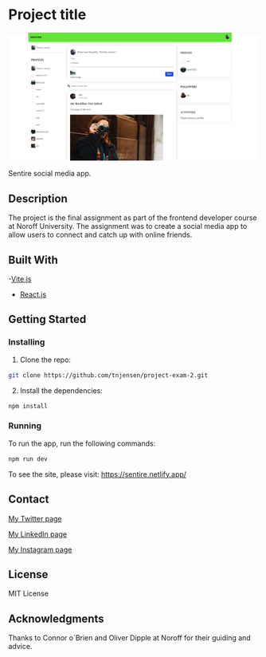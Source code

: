 # Project title

![image](/src/assets/Project_Exam_2.png)

Sentire social media app.

## Description

The project is the final assignment as part of the frontend developer course at Noroff University. The assignment was to create a social media app to allow users to connect and catch up with online friends.


## Built With

-[Vite.js](https://vitejs.dev/)
- [React.js](https://reactjs.org/)

## Getting Started

### Installing

1. Clone the repo:

```bash
git clone https://github.com/tnjensen/project-exam-2.git
```

2. Install the dependencies:

```
npm install
```

### Running

To run the app, run the following commands:

```bash
npm run dev
```

To see the site, please visit:
https://sentire.netlify.app/

## Contact

[My Twitter page](www.twitter.com/ThomasNJensen1)

[My LinkedIn page](https://www.linkedin.com/in/tnjensen09/)

[My Instagram page](https://www.instagram.com/tnjensen09/)

## License

MIT License

## Acknowledgments

Thanks to Connor o´Brien and Oliver Dipple at Noroff for their guiding and advice.